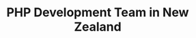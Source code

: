 ---
title: PHP Development Team in New Zealand
permalink: /landings/locations/new-zealand/developer/php
technology: PHP
location: New Zealand
---